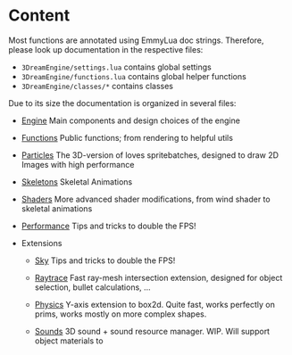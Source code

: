 # Content

Most functions are annotated using EmmyLua doc strings. Therefore, please look up documentation in the respective files:

- `3DreamEngine/settings.lua` contains global settings
- `3DreamEngine/functions.lua` contains global helper functions
- `3DreamEngine/classes/*` contains classes

Due to its size the documentation is organized in several files:

- [Engine](https://3dreamengine.github.io/3DreamEngine/docu/engine)
  Main components and design choices of the engine

- [Functions](https://3dreamengine.github.io/3DreamEngine/docu/functions)
  Public functions; from rendering to helpful utils

- [Particles](https://3dreamengine.github.io/3DreamEngine/docu/particles)
  The 3D-version of loves spritebatches, designed to draw 2D Images with high performance

- [Skeletons](https://3dreamengine.github.io/3DreamEngine/docu/skeletons)
  Skeletal Animations

- [Shaders](https://3dreamengine.github.io/3DreamEngine/docu/particles)
  More advanced shader modifications, from wind shader to skeletal animations

- [Performance](https://3dreamengine.github.io/3DreamEngine/docu/performance)
  Tips and tricks to double the FPS!

* Extensions
    - [Sky](https://3dreamengine.github.io/3DreamEngine/docu/extensions/sky)
      Tips and tricks to double the FPS!

    - [Raytrace](https://3dreamengine.github.io/3DreamEngine/docu/extensions/raytrace)
      Fast ray-mesh intersection extension, designed for object selection, bullet calculations, ...

    - [Physics](https://3dreamengine.github.io/3DreamEngine/docu/extensions/physics)
      Y-axis extension to box2d. Quite fast, works perfectly on prims, works mostly on more complex shapes.

    - [Sounds](https://3dreamengine.github.io/3DreamEngine/docu/extensions/sounds)
      3D sound + sound resource manager. WIP. Will support object materials to 